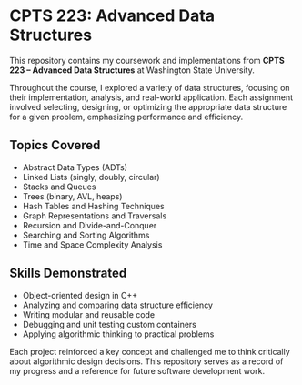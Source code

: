 # CPTS 223: Advanced Data Structures

This repository contains my coursework and implementations from **CPTS 223 – Advanced Data Structures** at Washington State University.

Throughout the course, I explored a variety of data structures, focusing on their implementation, analysis, and real-world application. Each assignment involved selecting, designing, or optimizing the appropriate data structure for a given problem, emphasizing performance and efficiency.

## Topics Covered

- Abstract Data Types (ADTs)
- Linked Lists (singly, doubly, circular)
- Stacks and Queues
- Trees (binary, AVL, heaps)
- Hash Tables and Hashing Techniques
- Graph Representations and Traversals
- Recursion and Divide-and-Conquer
- Searching and Sorting Algorithms
- Time and Space Complexity Analysis

## Skills Demonstrated

- Object-oriented design in C++
- Analyzing and comparing data structure efficiency
- Writing modular and reusable code
- Debugging and unit testing custom containers
- Applying algorithmic thinking to practical problems

Each project reinforced a key concept and challenged me to think critically about algorithmic design decisions. This repository serves as a record of my progress and a reference for future software development work.
